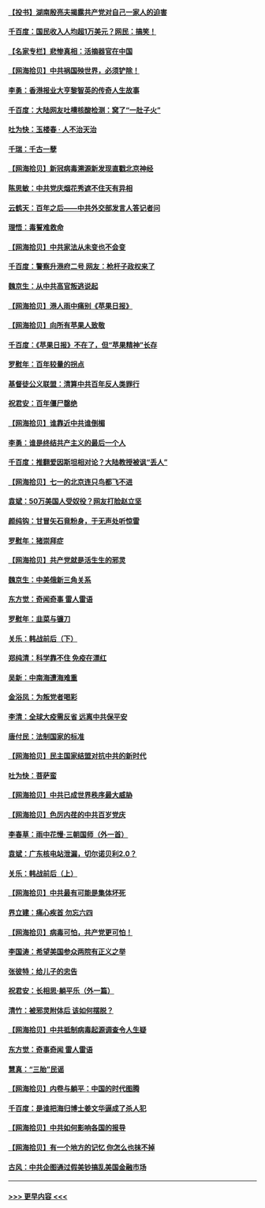 #### [【投书】湖南殷亮夫揭露共产党对自己一家人的迫害](../pages/nsc993/n13057744.md?t=06301701) 
#### [千百度：国民收入人均超1万美元？网民：搞笑！](../pages/nsc993/n13057692.md?t=06301701) 
#### [【名家专栏】悲惨真相：活摘器官在中国](../pages/nsc993/n13056611.md?t=06301701) 
#### [【网海拾贝】中共祸国殃世界，必须铲除！](../pages/nsc993/n13056011.md?t=06301701) 
#### [李勇：香港报业大亨黎智英的传奇人生故事](../pages/nsc993/n13055258.md?t=06301701) 
#### [千百度：大陆网友吐槽核酸检测：窝了“一肚子火”](../pages/nsc993/n13055194.md?t=06301701) 
#### [吐为快：玉楼春 · 人不治天治](../pages/nsc993/n13054028.md?t=06301701) 
#### [千瑞：千古一孽](../pages/nsc993/n13054016.md?t=06301701) 
#### [【网海拾贝】新冠病毒溯源新发现直戳北京神经](../pages/nsc993/n13052425.md?t=06301701) 
#### [陈思敏：中共党庆烟花秀遮不住天有异相](../pages/nsc993/n13052020.md?t=06301701) 
#### [云鹤天：百年之后——中共外交部发言人答记者问](../pages/nsc993/n13051604.md?t=06301701) 
#### [理悟：毒誓难救命](../pages/nsc993/n13051601.md?t=06301701) 
#### [【网海拾贝】中共家法从未变也不会变](../pages/nsc993/n13050366.md?t=06301701) 
#### [千百度：警察升港府二号 网友：枪杆子政权来了](../pages/nsc993/n13050261.md?t=06301701) 
#### [魏京生：从中共高官叛逃说起](../pages/nsc993/n13048997.md?t=06301701) 
#### [【网海拾贝】港人雨中痛别《苹果日报》](../pages/nsc993/n13048941.md?t=06301701) 
#### [【网海拾贝】向所有苹果人致敬](../pages/nsc993/n13046795.md?t=06301701) 
#### [千百度：《苹果日报》不在了，但“苹果精神”长存](../pages/nsc993/n13046703.md?t=06301701) 
#### [罗慰年：百年较量的拐点](../pages/nsc993/n13046542.md?t=06301701) 
#### [基督徒公义联盟：清算中共百年反人类罪行](../pages/nsc993/n13046499.md?t=06301701) 
#### [祝君安：百年僵尸罄绝](../pages/nsc993/n13045595.md?t=06301701) 
#### [【网海拾贝】谁靠近中共谁倒楣](../pages/nsc993/n13044667.md?t=06301701) 
#### [李勇：谁是终结共产主义的最后一个人](../pages/nsc993/n13044397.md?t=06301701) 
#### [千百度：推翻爱因斯坦相对论？大陆教授被讽“丢人”](../pages/nsc993/n13043908.md?t=06301701) 
#### [【网海拾贝】七一的北京连只鸟都飞不进](../pages/nsc993/n13041377.md?t=06301701) 
#### [袁斌：50万美国人受奴役？网友打脸赵立坚](../pages/nsc993/n13041330.md?t=06301701) 
#### [颜纯钩：甘冒矢石竟粉身，于无声处听惊雷](../pages/nsc993/n13041140.md?t=06301701) 
#### [罗慰年：猪崇拜症](../pages/nsc993/n13041071.md?t=06301701) 
#### [【网海拾贝】共产党就是活生生的邪灵](../pages/nsc993/n13036627.md?t=06301701) 
#### [魏京生：中美俄新三角关系](../pages/nsc993/n13035986.md?t=06301701) 
#### [东方觉：奇闻奇事 雷人雷语](../pages/nsc993/n13035878.md?t=06301701) 
#### [罗慰年：韭菜与镰刀](../pages/nsc993/n13034374.md?t=06301701) 
#### [关乐：韩战前后（下）](../pages/nsc993/n13034113.md?t=06301701) 
#### [郑纯清：科学靠不住 免疫在漂红](../pages/nsc993/n13034093.md?t=06301701) 
#### [吴新：中南海遭海难重](../pages/nsc993/n13034084.md?t=06301701) 
#### [金浴凤：为叛党者喝彩](../pages/nsc993/n13034058.md?t=06301701) 
#### [李清：全球大疫需反省 远离中共保平安](../pages/nsc993/n13033784.md?t=06301701) 
#### [唐付民：法制国家的标准](../pages/nsc993/n13032944.md?t=06301701) 
#### [【网海拾贝】民主国家结盟对抗中共的新时代](../pages/nsc993/n13031717.md?t=06301701) 
#### [吐为快：菩萨蛮](../pages/nsc993/n13030033.md?t=06301701) 
#### [【网海拾贝】中共已成世界秩序最大威胁](../pages/nsc993/n13028138.md?t=06301701) 
#### [【网海拾贝】色厉内荏的中共百岁党庆](../pages/nsc993/n13025582.md?t=06301701) 
#### [李春草：雨中花慢‧三朝国师（外一首）](../pages/nsc993/n13025567.md?t=06301701) 
#### [袁斌：广东核电站泄漏，切尔诺贝利2.0？](../pages/nsc993/n13025475.md?t=06301701) 
#### [关乐：韩战前后（上）](../pages/nsc993/n13025387.md?t=06301701) 
#### [【网海拾贝】中共最有可能是集体坏死](../pages/nsc993/n13023101.md?t=06301701) 
#### [界立建：痛心疾首 勿忘六四](../pages/nsc993/n13022339.md?t=06301701) 
#### [【网海拾贝】病毒可怕，共产党更可怕！](../pages/nsc993/n13020728.md?t=06301701) 
#### [李国涛：希望美国参众两院有正义之举](../pages/nsc993/n13020674.md?t=06301701) 
#### [张彼特：给儿子的忠告](../pages/nsc993/n13018934.md?t=06301701) 
#### [祝君安：长相思‧躺平乐（外一篇）](../pages/nsc993/n13018923.md?t=06301701) 
#### [清竹：被邪灵附体后 该如何摆脱？](../pages/nsc993/n13018877.md?t=06301701) 
#### [【网海拾贝】中共抵制病毒起源调查令人生疑](../pages/nsc993/n13017785.md?t=06301701) 
#### [东方觉：奇事奇闻 雷人雷语](../pages/nsc993/n13017577.md?t=06301701) 
#### [慧真：“三胎”民谣](../pages/nsc993/n13017394.md?t=06301701) 
#### [【网海拾贝】内卷与躺平：中国的时代图腾](../pages/nsc993/n13016128.md?t=06301701) 
#### [千百度：是谁把海归博士姜文华逼成了杀人犯](../pages/nsc993/n13015218.md?t=06301701) 
#### [【网海拾贝】中共如何影响各国的报导](../pages/nsc993/n13012599.md?t=06301701) 
#### [【网海拾贝】有一个地方的记忆 你怎么也抹不掉](../pages/nsc993/n13009802.md?t=06301701) 
#### [古风：中共企图通过假美钞搞乱美国金融市场](../pages/nsc993/n13009626.md?t=06301701) 

----
#### [ >>> 更早内容 <<< ](../indexes/nsc993-earlier.md)

